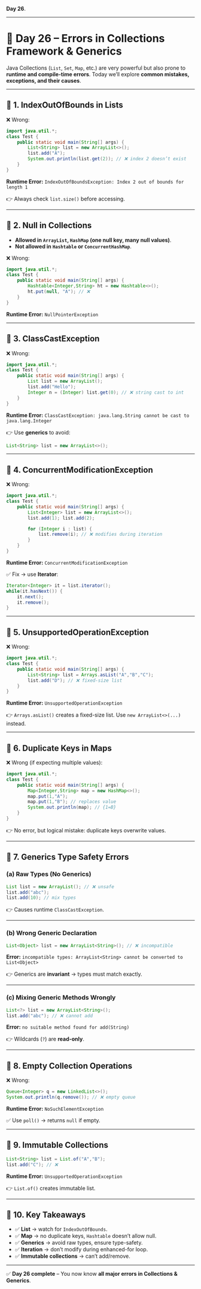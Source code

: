**Day 26**.

---

# 📅 Day 26 – Errors in **Collections Framework & Generics**

Java Collections (`List`, `Set`, `Map`, etc.) are very powerful but also prone to **runtime and compile-time errors**. Today we’ll explore **common mistakes, exceptions, and their causes**.

---

## 🔹 1. IndexOutOfBounds in Lists

❌ Wrong:

```java
import java.util.*;
class Test {
    public static void main(String[] args) {
        List<String> list = new ArrayList<>();
        list.add("A");
        System.out.println(list.get(2)); // ❌ index 2 doesn’t exist
    }
}
```

**Runtime Error:** `IndexOutOfBoundsException: Index 2 out of bounds for length 1`

👉 Always check `list.size()` before accessing.

---

## 🔹 2. Null in Collections

- **Allowed in `ArrayList`, `HashMap` (one null key, many null values)**.
- **Not allowed in `Hashtable` or `ConcurrentHashMap`**.

❌ Wrong:

```java
import java.util.*;
class Test {
    public static void main(String[] args) {
        Hashtable<Integer,String> ht = new Hashtable<>();
        ht.put(null, "A"); // ❌
    }
}
```

**Runtime Error:** `NullPointerException`

---

## 🔹 3. ClassCastException

❌ Wrong:

```java
import java.util.*;
class Test {
    public static void main(String[] args) {
        List list = new ArrayList();
        list.add("Hello");
        Integer n = (Integer) list.get(0); // ❌ string cast to int
    }
}
```

**Runtime Error:** `ClassCastException: java.lang.String cannot be cast to java.lang.Integer`

👉 Use **generics** to avoid:

```java
List<String> list = new ArrayList<>();
```

---

## 🔹 4. ConcurrentModificationException

❌ Wrong:

```java
import java.util.*;
class Test {
    public static void main(String[] args) {
        List<Integer> list = new ArrayList<>();
        list.add(1); list.add(2);

        for (Integer i : list) {
            list.remove(i); // ❌ modifies during iteration
        }
    }
}
```

**Runtime Error:** `ConcurrentModificationException`

✅ Fix → use **Iterator**:

```java
Iterator<Integer> it = list.iterator();
while(it.hasNext()) {
    it.next();
    it.remove();
}
```

---

## 🔹 5. UnsupportedOperationException

❌ Wrong:

```java
import java.util.*;
class Test {
    public static void main(String[] args) {
        List<String> list = Arrays.asList("A","B","C");
        list.add("D"); // ❌ fixed-size list
    }
}
```

**Runtime Error:** `UnsupportedOperationException`

👉 `Arrays.asList()` creates a fixed-size list.
Use `new ArrayList<>(...)` instead.

---

## 🔹 6. Duplicate Keys in Maps

❌ Wrong (if expecting multiple values):

```java
import java.util.*;
class Test {
    public static void main(String[] args) {
        Map<Integer,String> map = new HashMap<>();
        map.put(1,"A");
        map.put(1,"B"); // replaces value
        System.out.println(map); // {1=B}
    }
}
```

👉 No error, but logical mistake: duplicate keys overwrite values.

---

## 🔹 7. Generics Type Safety Errors

### (a) Raw Types (No Generics)

```java
List list = new ArrayList(); // ❌ unsafe
list.add("abc");
list.add(10); // mix types
```

👉 Causes runtime `ClassCastException`.

---

### (b) Wrong Generic Declaration

```java
List<Object> list = new ArrayList<String>(); // ❌ incompatible
```

**Error:** `incompatible types: ArrayList<String> cannot be converted to List<Object>`

👉 Generics are **invariant** → types must match exactly.

---

### (c) Mixing Generic Methods Wrongly

```java
List<?> list = new ArrayList<String>();
list.add("abc"); // ❌ cannot add
```

**Error:** `no suitable method found for add(String)`

👉 Wildcards (`?`) are **read-only**.

---

## 🔹 8. Empty Collection Operations

❌ Wrong:

```java
Queue<Integer> q = new LinkedList<>();
System.out.println(q.remove()); // ❌ empty queue
```

**Runtime Error:** `NoSuchElementException`

✅ Use `poll()` → returns `null` if empty.

---

## 🔹 9. Immutable Collections

```java
List<String> list = List.of("A","B");
list.add("C"); // ❌
```

**Runtime Error:** `UnsupportedOperationException`

👉 `List.of()` creates immutable list.

---

## 🔹 10. Key Takeaways

- ✅ **List** → watch for `IndexOutOfBounds`.
- ✅ **Map** → no duplicate keys, `Hashtable` doesn’t allow null.
- ✅ **Generics** → avoid raw types, ensure type-safety.
- ✅ **Iteration** → don’t modify during enhanced-for loop.
- ✅ **Immutable collections** → can’t add/remove.

---

✅ **Day 26 complete** – You now know **all major errors in Collections & Generics**.
